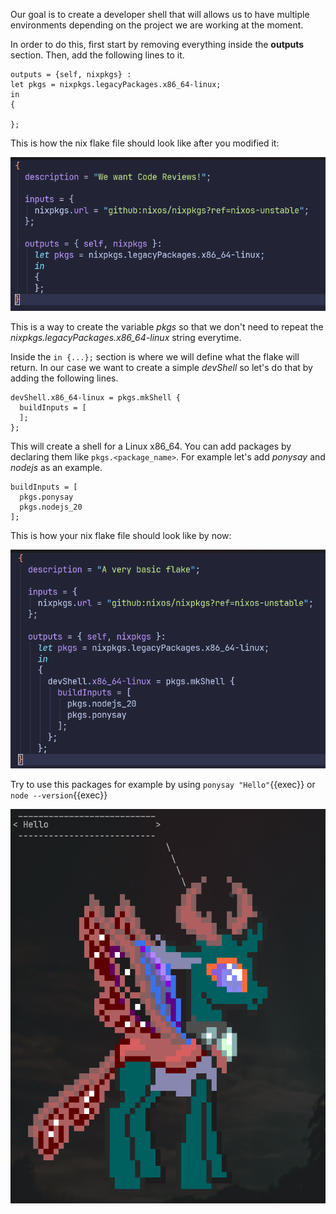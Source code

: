 Our goal is to create a developer shell that will allows us to have multiple environments depending on the project we are working at the moment.

In order to do this, first start by removing everything inside the **outputs** section. Then, add the following lines to it.

```
outputs = {self, nixpkgs} :
let pkgs = nixpkgs.legacyPackages.x86_64-linux;
in
{

};
```

This is how the nix flake file should look like after you modified it:

![First Nix Flake State](../imgs/image1.png)

This is a way to create the variable *pkgs* so that we don't need to repeat the *nixpkgs.legacyPackages.x86_64-linux* string everytime.

Inside the `in {...};` section is where we will define what the flake will return. In our case we want to create a simple *devShell* so let's do that by adding the following lines.

```
devShell.x86_64-linux = pkgs.mkShell {
  buildInputs = [
  ];
};
```

This will create a shell for a Linux x86_64. You can add packages by declaring them like `pkgs.<package_name>`. For example let's add *ponysay* and *nodejs* as an example.

```
buildInputs = [
  pkgs.ponysay
  pkgs.nodejs_20
];
```

This is how your nix flake file should look like by now:

![Second Nix Flake State](../imgs/image2.png)

Try to use this packages for example by using `ponysay "Hello"`{{exec}} or `node --version`{{exec}}

![Pony Say result](../imgs/ponysay_result.png)